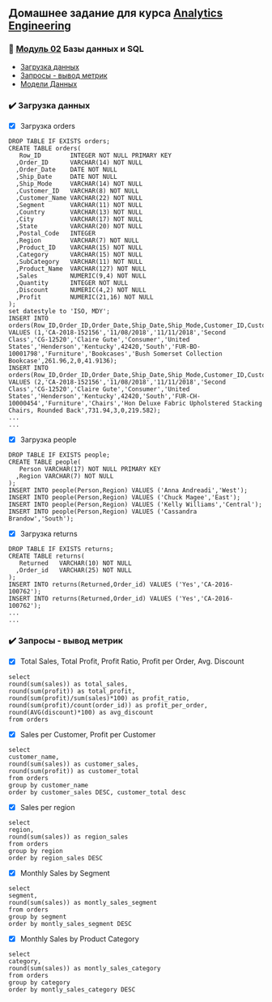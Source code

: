 ## Домашнее задание для курса [Analytics Engineering](https://github.com/Data-Learn/data-engineering/blob/master/DE%20-%20101%20Guide.md)



### :rocket: [Модуль 02](https://github.com/Data-Learn/data-engineering/blob/master/DE-101%20Modules/Module02/readme.md) Базы данных и SQL
- [Загрузка данных](#загрузка-данных)
- [Запросы - вывод метрик](#запросы-вывод-метрик)
- [Модели Данных](#модели-данных)

### :heavy_check_mark: Загрузка данных <a name="загрузка-данных"></a>
- [x] Загрузка orders
```
DROP TABLE IF EXISTS orders;
CREATE TABLE orders(
   Row_ID        INTEGER NOT NULL PRIMARY KEY 
  ,Order_ID      VARCHAR(14) NOT NULL
  ,Order_Date    DATE NOT NULL
  ,Ship_Date     DATE NOT NULL
  ,Ship_Mode     VARCHAR(14) NOT NULL
  ,Customer_ID   VARCHAR(8) NOT NULL
  ,Customer_Name VARCHAR(22) NOT NULL
  ,Segment       VARCHAR(11) NOT NULL
  ,Country       VARCHAR(13) NOT NULL
  ,City          VARCHAR(17) NOT NULL
  ,State         VARCHAR(20) NOT NULL
  ,Postal_Code   INTEGER 
  ,Region        VARCHAR(7) NOT NULL
  ,Product_ID    VARCHAR(15) NOT NULL
  ,Category      VARCHAR(15) NOT NULL
  ,SubCategory   VARCHAR(11) NOT NULL
  ,Product_Name  VARCHAR(127) NOT NULL
  ,Sales         NUMERIC(9,4) NOT NULL
  ,Quantity      INTEGER NOT NULL
  ,Discount      NUMERIC(4,2) NOT NULL
  ,Profit        NUMERIC(21,16) NOT NULL
);
set datestyle to 'ISO, MDY';
INSERT INTO orders(Row_ID,Order_ID,Order_Date,Ship_Date,Ship_Mode,Customer_ID,Customer_Name,Segment,Country,City,State,Postal_Code,Region,Product_ID,Category,SubCategory,Product_Name,Sales,Quantity,Discount,Profit) VALUES (1,'CA-2018-152156','11/08/2018','11/11/2018','Second Class','CG-12520','Claire Gute','Consumer','United States','Henderson','Kentucky',42420,'South','FUR-BO-10001798','Furniture','Bookcases','Bush Somerset Collection Bookcase',261.96,2,0,41.9136);
INSERT INTO orders(Row_ID,Order_ID,Order_Date,Ship_Date,Ship_Mode,Customer_ID,Customer_Name,Segment,Country,City,State,Postal_Code,Region,Product_ID,Category,SubCategory,Product_Name,Sales,Quantity,Discount,Profit) VALUES (2,'CA-2018-152156','11/08/2018','11/11/2018','Second Class','CG-12520','Claire Gute','Consumer','United States','Henderson','Kentucky',42420,'South','FUR-CH-10000454','Furniture','Chairs','Hon Deluxe Fabric Upholstered Stacking Chairs, Rounded Back',731.94,3,0,219.582);
...
...
```
- [x] Загрузка people
```
DROP TABLE IF EXISTS people;
CREATE TABLE people(
   Person VARCHAR(17) NOT NULL PRIMARY KEY
  ,Region VARCHAR(7) NOT NULL
);
INSERT INTO people(Person,Region) VALUES ('Anna Andreadi','West');
INSERT INTO people(Person,Region) VALUES ('Chuck Magee','East');
INSERT INTO people(Person,Region) VALUES ('Kelly Williams','Central');
INSERT INTO people(Person,Region) VALUES ('Cassandra Brandow','South');
```
- [x] Загрузка returns
```
DROP TABLE IF EXISTS returns;
CREATE TABLE returns(
   Returned   VARCHAR(10) NOT NULL
  ,Order_id   VARCHAR(25) NOT NULL
);
INSERT INTO returns(Returned,Order_id) VALUES ('Yes','CA-2016-100762');
INSERT INTO returns(Returned,Order_id) VALUES ('Yes','CA-2016-100762');
...
...
```

### :heavy_check_mark: Запросы - вывод метрик <a name="запросы-вывод-метрик"></a>
- [x] Total Sales, Total Profit, Profit Ratio, Profit per Order, Avg. Discount
```
select 
round(sum(sales)) as total_sales, 
round(sum(profit)) as total_profit,
round(sum(profit)/sum(sales)*100) as profit_ratio,
round(sum(profit)/count(order_id)) as profit_per_order,
round(AVG(discount)*100) as avg_discount
from orders
```
- [x] Sales per Customer, Profit per Customer
```
select 
customer_name,
round(sum(sales)) as customer_sales,
round(sum(profit)) as customer_total
from orders
group by customer_name
order by customer_sales DESC, customer_total desc
```
- [x] Sales per region
```
select 
region,
round(sum(sales)) as region_sales
from orders
group by region 
order by region_sales DESC
```
- [x] Monthly Sales by Segment
```
select 
segment,
round(sum(sales)) as montly_sales_segment
from orders
group by segment
order by montly_sales_segment DESC
```
- [x] Monthly Sales by Product Category
```
select 
category,
round(sum(sales)) as montly_sales_category
from orders
group by category 
order by montly_sales_category DESC
```

